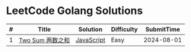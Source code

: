 # LeetCode Golang Solutions

| # | Title | Solution | Difficulty | SubmitTime |
|--- | --- | --- | --- | --- |
| 1 | [Two Sum 两数之和](https://leetcode.cn/problems/two-sum/) | [JavaScript](./0001-two-sum-go/solution.go) | Easy | 2024-08-01 |